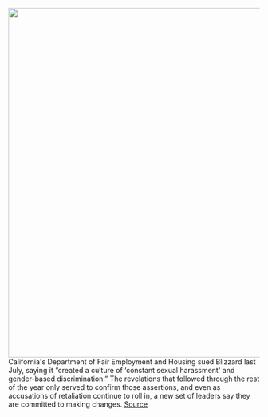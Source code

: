 <img src='https://cdn.vox-cdn.com/thumbor/Librp7bzMboZjL3OiPSL9-coToA=/0x0:2040x1360/1200x800/filters:focal(857x517:1183x843)/cdn.vox-cdn.com/uploads/chorus_image/image/70837737/acastro_210729_1777_blizzard_0002.0.jpg' width='700px' /><br/>
California's Department of Fair Employment and Housing sued Blizzard last July, saying it “created a culture of ‘constant sexual harassment' and gender-based discrimination.” The revelations that followed through the rest of the year only served to confirm those assertions, and even as accusations of retaliation continue to roll in, a new set of leaders say they are committed to making changes.
<a href='https://www.theverge.com/tech/2022/5/5/23059254/blizzard-first-culture-vp-hired-to-fix-harassment-discrimination-retaliation'> Source <a/>